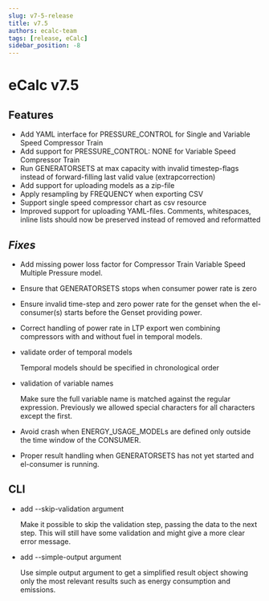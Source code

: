 ```yaml
---
slug: v7-5-release
title: v7.5
authors: ecalc-team
tags: [release, eCalc]
sidebar_position: -8
---
```


# eCalc v7.5

## Features

* Add YAML interface for PRESSURE_CONTROL for Single and Variable Speed Compressor Train
* Add support for PRESSURE_CONTROL: NONE for Variable Speed Compressor Train
* Run GENERATORSETS at max capacity with invalid timestep-flags instead of forward-filling last valid value (extrapcorrection)
* Add support for uploading models as a zip-file
* Apply resampling by FREQUENCY when exporting CSV
* Support single speed compressor chart as csv resource
* Improved support for uploading YAML-files. Comments, whitespaces, inline lists should now be preserved instead of removed and reformatted

## *Fixes*

* Add missing power loss factor for Compressor Train Variable Speed Multiple Pressure model.
* Ensure that GENERATORSETS stops when consumer power rate is zero
* Ensure invalid time-step and zero power rate for the genset when the el-consumer(s) starts before the Genset providing power.
* Correct handling of power rate in LTP export wen combining compressors with and without fuel in temporal models.

* validate order of temporal models

  Temporal models should be specified in chronological order

* validation of variable names

  Make sure the full variable name is matched against the regular expression.
  Previously we allowed special characters for all characters except the first.

* Avoid crash when ENERGY_USAGE_MODELs are defined only outside the time window of the CONSUMER.

* Proper result handling when GENERATORSETS has not yet started and el-consumer is running.


## CLI

* add --skip-validation argument

  Make it possible to skip the validation step, passing the data to the next step. This will still have some
  validation and might give a more clear error message.

* add --simple-output argument

  Use simple output argument to get a simplified result object showing only the most relevant results such as
  energy consumption and emissions.